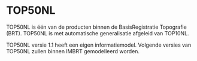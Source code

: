 # TOP50NL
TOP50NL is één van de producten binnen de BasisRegistratie Topografie (BRT).
TOP50NL is met automatische generalisatie afgeleid van TOP10NL.

TOP50NL versie 1.1 heeft een eigen informatiemodel.
Volgende versies van TOP50NL zullen binnen IMBRT gemodelleerd worden.